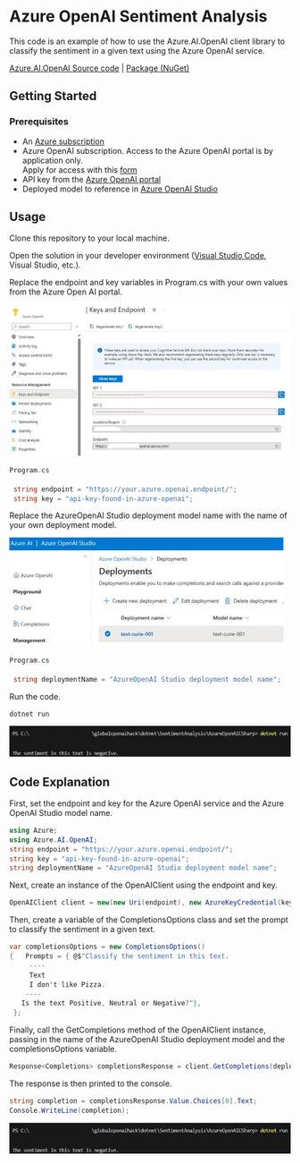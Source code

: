 # Azure OpenAI Sentiment Analysis

This code is an example of how to use the Azure.AI.OpenAI client library to classify the sentiment in a given text using the Azure OpenAI service.

 [Azure.AI.OpenAI Source code](https://github.com/Azure/azure-sdk-for-net/blob/main/sdk/openai/Azure.AI.OpenAI/src) | [Package (NuGet)](https://www.nuget.org/packages/Azure.AI.OpenAI)

## Getting Started

### Prerequisites

* An [Azure subscription](https://azure.microsoft.com/free/)
* Azure OpenAI subscription.  Access to the Azure OpenAI portal is by application only.  
Apply for access with this [form](https://aka.ms/oai/access?azure-portal=true)  
* API key from the [Azure OpenAI portal](https://learn.microsoft.com/en-us/azure/cognitive-services/openai/how-to/create-resource?pivots=web-portal#create-a-resource)
* Deployed model to reference in [Azure OpenAI Studio](https://learn.microsoft.com/en-us/azure/cognitive-services/openai/how-to/create-resource?pivots=web-portal#deploy-a-model)


## Usage

Clone this repository to your local machine.

Open the solution in your developer environment ([Visual Studio Code](https://code.visualstudio.com/), Visual Studio, etc.).

Replace the endpoint and key variables in Program.cs with your own values from the Azure Open AI portal.  

![azure portal open ai key](../../../assets/sentimentanalysis/openaikeys.jpg)  

```C#
Program.cs

 string endpoint = "https://your.azure.openai.endpoint/";
 string key = "api-key-found-in-azure-openai";
```

Replace the AzureOpenAI Studio deployment model name with the name of your own deployment model.

![azure portal open ai key](../../../assets/sentimentanalysis/deployments.jpg)  

```C#
Program.cs

 string deploymentName = "AzureOpenAI Studio deployment model name";
```

Run the code.  
```dotnetcli
dotnet run
```
![azure portal open ai key](../../../assets/sentimentanalysis/openaicsharpoutput.jpg)  
  

## Code Explanation

First, set the endpoint and key for the Azure OpenAI service and the Azure OpenAI Studio model name.  
```C#
using Azure;
using Azure.AI.OpenAI;
string endpoint = "https://your.azure.openai.endpoint/";
string key = "api-key-found-in-azure-openai";
string deploymentName = "AzureOpenAI Studio deployment model name";
```  
Next, create an instance of the OpenAIClient using the endpoint and key.  
```C#
OpenAIClient client = new(new Uri(endpoint), new AzureKeyCredential(key))
```

Then, create a variable of the CompletionsOptions class and set the prompt to classify the sentiment in a given text.
```C#
var completionsOptions = new CompletionsOptions()
{   Prompts = { @$"Classify the sentiment in this text.
     ----
     Text
     I don't like Pizza.
    ----
   Is the text Positive, Neutral or Negative?"},
 };
```

Finally, call the GetCompletions method of the OpenAIClient instance, passing in the name of the AzureOpenAI Studio deployment model and the completionsOptions variable.  
```C#
Response<Completions> completionsResponse = client.GetCompletions(deploymentName, completionsOptions);
```  
The response is then printed to the console.  
```C#
string completion = completionsResponse.Value.Choices[0].Text;
Console.WriteLine(completion);
```  
![azure portal open ai key](../../../assets/sentimentanalysis/openaicsharpoutput.jpg)  
  
  


